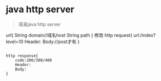 # java http server

>简易java http server


url{
 String domain//域名host
 String path
}
修改
http request{
    url:/index?level=10
    Header:
    Body://post才有
}
```

http response{
    code:200/300/400
    Header:
    Body:
}